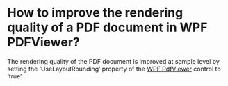 # How to improve the rendering quality of a PDF document in WPF PDFViewer?

The rendering quality of the PDF document is improved at sample level by setting the ‘UseLayoutRounding’ property of the [WPF PdfViewer](https://www.syncfusion.com/wpf-controls/pdf-viewer) control to ‘true’.